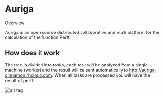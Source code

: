 # Auriga
Overview

Auriga is an open source distributed collaborative and multi platform for the calculation of the function Perft.

How does it work
----------

The tree is divided into tasks, each task will be analyzed from a single machine (worker) and the result will be sent automatically to http://auriga-cinnamon.rhcloud.com. When all tasks are processed you will have the result of perft.
 
 
![alt tag](http://auriga-cinnamon.rhcloud.com/img/auriga.png)
 
